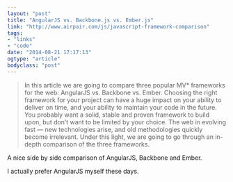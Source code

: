```yaml
---
layout: "post"
title: "AngularJS vs. Backbone.js vs. Ember.js"
link: "http://www.airpair.com/js/javascript-framework-comparison"
tags: 
- "links"
- "code"
date: "2014-08-21 17:17:13"
ogtype: "article"
bodyclass: "post"
---
```


> In this article we are going to compare three popular MV* frameworks for the web: AngularJS vs. Backbone vs. Ember. Choosing the right framework for your project can have a huge impact on your ability to deliver on time, and your ability to maintain your code in the future. You probably want a solid, stable and proven framework to build upon, but don’t want to be limited by your choice. The web in evolving fast — new technologies arise, and old methodologies quickly become irrelevant. Under this light, we are going to go through an in-depth comparison of the three frameworks.

A nice side by side comparison of AngularJS, Backbone and Ember.

I actually prefer AngularJS myself these days.